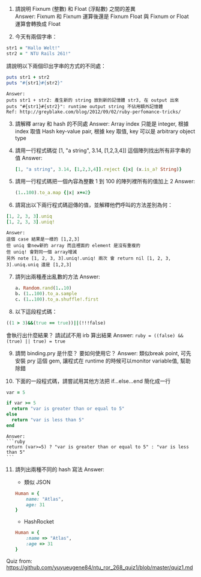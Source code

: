 1. 請說明 Fixnum (整數) 和 Float (浮點數) 之間的差異<br/>
    Answer:
    Fixnum 和 Fixnum 運算後還是 Fixnum
    Float 與 Fixnum or Float 運算會轉換成 Float

2. 今天有兩個字串：
  ```ruby 
  str1 = "Hallo Welt!" 
  str2 = " NTU Rails 261!"
  ```
請說明以下兩個印出字串的方式的不同處：
  ```ruby
  puts str1 + str2
  puts "#{str1}#{str2}"
  ```
    Answer:
    puts str1 + str2: 產生新的 string 放到新的記憶體 str3, 在 output 出來
    puts "#{str1}#{str2}": runtime output string 不佔用額外記憶體
    Ref: http://greyblake.com/blog/2012/09/02/ruby-perfomance-tricks/


3. 請解釋 array 和 hash 的不同處
    Answer:
    Array index 只能是 integer, 根據 index 取值
    Hash key-value pair, 根據 key 取值, key 可以是 arbitrary object type

4. 請用一行程式碼從 [1, "a string", 3.14, [1,2,3,4]] 這個陣列找出所有非字串的值
    Answer:
    ```ruby
    [1, "a string", 3.14, [1,2,3,4]].reject {|x| (x.is_a? String)}
    ```
5. 請用一行程式碼把一個內容為整數 1 到 100 的陣列裡所有的值加上 2
    Answer:
    ```ruby
    (1..100).to_a.map {|x| x+=2}
    ```
6. 請寫出以下兩行程式碼迴傳的值，並解釋他們呼叫的方法差別為何：
  ```ruby
  [1, 2, 3, 3].uniq
  [1, 2, 3, 3].uniq!
  ```
    Answer:
    這個 case 結果是一樣的 [1,2,3]
    但 uniq 會new新的 array 而且裡面的 element 是沒有重複的
    但 uniq! 會對同一個 array增減
    另外 note [1, 2, 3, 3].uniq!.uniq! 兩次 會 return nil [1, 2, 3, 3].uniq.uniq 還是 [1,2,3]  

7. 請列出兩種產出亂數的方法
    Answer:
    ```ruby
    a. Random.rand(1..10)
    b. (1..100).to_a.sample
    c. (1..100).to_a.shuffle!.first
    ```

8. 以下這段程式碼：
  ```ruby
  ((1 > 3)&&(true == true))||(!!!false)
  ```
  會執行出什麼結果？ 請試試不用 irb 算出結果
    Answer:
    ```ruby
    = ((false) && (true) || true)
    = true
    ```

9. 請問 binding.pry 是什麼？ 要如何使用它？
    Answer:
    類似break point, 可先安裝 pry 這個 gem, 讓程式在 runtime 的時候可以monitor variable值, 幫助除錯

10. 下面的一段程式碼，請嘗試用其他方法把 if...else...end 簡化成一行
  ```ruby
  var = 5

  if var >= 5
    return "var is greater than or equal to 5"
  else
    return "var is less than 5"
  end
  ```
    Answer:
    ```ruby
    return (var>=5) ? "var is greater than or equal to 5" : "var is less than 5"
    ```

11. 請列出兩種不同的 hash 寫法
    Answer:
    * 類似 JSON
    ```ruby
    Human = {
        name: "Atlas",
        age: 31
    }
    ```

    * HashRocket
    ```ruby
    Human = {
        :name => "Atlas",
        :age => 31
    }
    ```
Quiz from:
<https://github.com/yuyueugene84/ntu_ror_268_quiz1/blob/master/quiz1.md>